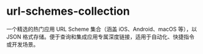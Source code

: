 # url-schemes-collection
一个精选的热门应用 URL Scheme 集合（涵盖 iOS、Android、macOS 等），以 JSON 格式存储。便于查询和集成应用专属深度链接，适用于自动化、快捷指令或开发场景。
